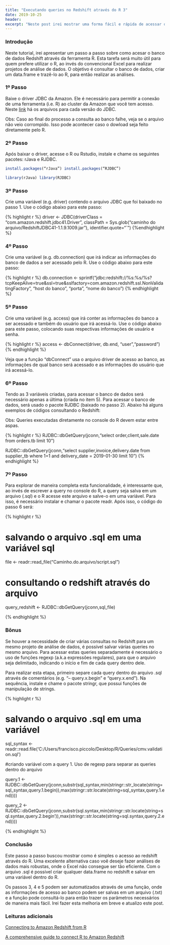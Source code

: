 ```yaml
---
title: "Executando queries no Redshift através do R 3"
date: 2019-10-25
header:
excerpt: "Neste post irei mostrar uma forma fácil e rápida de acessar o banco de dados Redshift através do R"
---
```


### Introdução

Neste tutorial, irei apresentar um passo a passo sobre como acesar o
banco de dados Redshift através da ferramenta R. Esta tarefa será muito
útil para quem prefere utilizar o R, ao invés do convencional Excel para
realizar projetos de análise de dados. O objetivo é consultar o banco de
dados, criar um data.frame e trazê-lo ao R, para então realizar as
análises.

### 1º Passo

Baixe o driver JDBC da Amazon. Ele é necessário para permitir a conexão
de uma ferramenta (i.e. R) ao cluster da Amazon que você tem acesso.
Neste
[link](https://docs.aws.amazon.com/pt_br/redshift/latest/mgmt/configure-jdbc-connection.html#obtain-jdbc-url)
há os arquivos para cada versão do JDBC.

Obs: Caso ao final do processo a consulta ao banco falhe, veja se o
arquivo não veio corrompido. Isso pode acontecer caso o dowload seja
feito diretamente pelo R.

### 2º Passo

Após baixar o driver, acesse o R ou Rstudio, instale e chame os
seguintes pacotes: rJava e RJDBC.

```r
install.packages(“rJava”) install.packages(“RJDBC”)

library(rJava) library(RJDBC)
```

### 3º Passo

Crie uma variável (e.g. driver) contendo o arquivo JDBC que foi baixado
no passo 1. Use o código abaixo para este passo:

{% highlight r %}
driver <- JDBC(driverClass = “com.amazon.redshift.jdbc41.Driver”, classPath = Sys.glob(“caminho do arquivo/RedshiftJDBC41-1.1.9.1009.jar”), identifier.quote=“\`”)
{%endhighlight %}

### 4º Passo

Crie uma variável (e.g. db.connection) que irá indicar as informações
do banco de dados a ser acessado pelo R. Use o código abaixo para este
passo:

{% highlight r %}
db.connection <- sprintf(“jdbc:redshift://%s:%s/%s?tcpKeepAlive=true&ssl=true&sslfactory=com.amazon.redshift.ssl.NonValidatingFactory”, “host do banco”, “porta”, “nome do banco”)
{% endhighlight %}

### 5º Passo

Crie uma variável (e.g. access) que irá conter as informações do banco a
ser acessado e também do usuário que irá acessá-lo. Use o código abaixo
para este passo, colocando suas respectivas informações de usuário e
senha.

{% highlight r %}
access <- dbConnect(driver, db.end, “user”,“password”)
{% endhighlight %}

Veja que a função “dbConnect” usa o arquivo driver de acesso ao banco,
as informações de qual banco será acessado e as informações do usuário
que irá acessá-lo.

### 6º Passo

Tendo as 3 variáveis criadas, para acessar o banco de dados será
necessário apenas a última (criada no item 5). Para acessar o banco de
dados, será usado o pacote RJDBC (baixado no passo 2). Abaixo há alguns
exemplos de códigos consultando o Redshift:

Obs: Queries executadas diretamente no console do R devem estar entre
aspas.

{% highlight r %}
RJDBC::dbGetQuery(jconn,“select order,client,sale.date from orders.tb limit 10”)

RJDBC::dbGetQuery(jconn,“select supplier,invoice,delivery.date from supplier_tb where 1=1 and delivery_date = 2019-01-30 limit 10”)
{% endhighlight %}

### 7º Passo

Para explorar de maneira completa esta funcionalidade, é interessante
que, ao invés de escrever a query no console do R, a query seja salva em
um arquivo (.sql) e o R acesse este arquivo e salve-o em uma variável.
Para isso, é necessário instalar e chamar o pacote readr. Após isso, o
código do passo 6 será:

{% highlight r %}
# salvando o arquivo .sql em uma variável sql
file <- readr::read_file(“Caminho.do.arquivo/script.sql”)

# consultando o redshift através do arquivo
query_redshift <- RJDBC::dbGetQuery(jconn,sql_file)

{% endhighlight %}

### Bônus

Se houver a necessidade de criar várias consultas no Redshift para um
mesmo projeto de análise de dados, é possível salvar várias queries no
mesmo arquivo. Para acessar estas queries separadamente é necessário o
uso de funções regexp (a.k.a expressões regulares), para que o arquivo
seja delimitado, indicando o início e fim de cada query dentro dele.

Para realizar esta etapa, primeiro separe cada query dentro do arquivo
.sql através de comentários (e.g. “– query.x.begin” e
“query.x.end”). Na sequência, instale e chame o pacote stringr, que
possui funções de manipulação de strings.

{% highlight r %}
# salvando o arquivo .sql em uma variável
sql_syntax <- readr::read.file(‘C:/Users/francisco.piccolo/Desktop/R/Queries/cmv.validation.sql’)

#criando variável com a query 1. Uso de regexp para separar as queries dentro do arquivo

query.1 <-
RJDBC::dbGetQuery(jconn,substr(sql_syntax,min(stringr::str_locate(string=sql_syntax,query.1.begin)),max(stringr::str.locate(string=sql_syntax,query.1.end))))

query_2 <- RJDBC::dbGetQuery(jconn,substr(sql.syntax,min(stringr::str.locate(string=sql.syntax,query.2.begin’)),max(stringr::str.locate(string=sql.syntax,query.2.end))))

{% endhighlight %}

### Conclusão

Este passo a passo buscou mostrar como é simples o acesso ao redshift
através do R. Uma excelente alternativa caso voê deseje fazer análises
de dados mais robustas, onde o Excel não consegue ser tão eficiente. Com
o arquivo .sql é possível criar qualquer data.frame no redshift e salvar
em uma variável dentro do R.

Os passos 3, 4 e 5 podem ser automatizados através de uma função, onde
as informações de acesso ao banco podem ser salvas em um arquivo (.txt)
e a função pode consultá-lo para então trazer os parâmetros necessários
de maneira mais fácil. Irei fazer esta melhoria em breve e atualizo este
post.

### Leituras adicionais

[Connecting to Amazon Redshift from
R](https://www.progress.com/tutorials/jdbc/connecting-to-amazon-redshift-from-r-via-jdbc-driver)

[A comprehensive guide to connect R to Amazon
Redshift](https://www.r-bloggers.com/a-comprehensive-guide-to-connect-r-to-amazon-redshift/)
